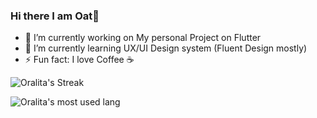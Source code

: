 ### Hi there I am Oat👋

- 🔭 I’m currently working on My personal Project on Flutter
- 🌱 I’m currently learning UX/UI Design system (Fluent Design mostly)
- ⚡ Fun fact: I love Coffee ☕

![Oralita's Streak](https://github-readme-streak-stats.herokuapp.com/?user=oat431)

![Oralita's most used lang](https://github-readme-stats.vercel.app/api/top-langs/?username=oat431&layout=compact)
